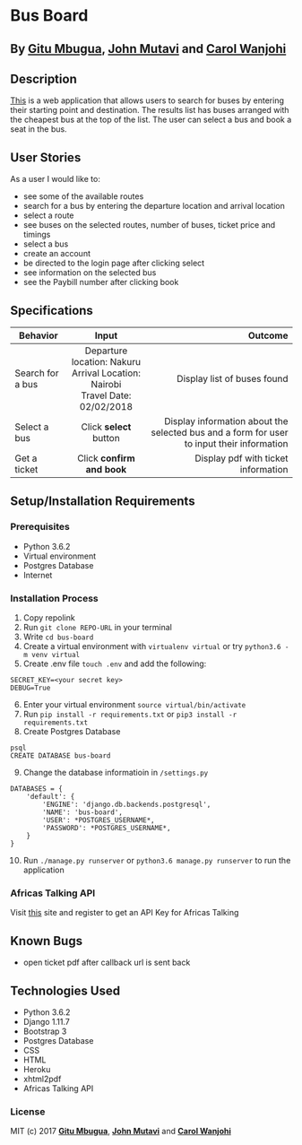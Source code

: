 # Bus Board

## By **[Gitu Mbugua](https://github.com/GituMbugua)**, **[John Mutavi](https://github.com/jonnygovish)** and **[Carol Wanjohi](https://github.com/carolwanjohi)**

## Description
[This](https://bus-board.herokuapp.com/) is a web application that allows users to search for buses by entering their starting point and destination. The results list has buses arranged with the cheapest bus at the top of the list. The user can select a bus and book a seat in the bus.

## User Stories
As a user I would like to:
* see some of  the available routes
* search for a bus by entering the departure location and arrival location
* select a route
* see buses on the selected routes, number of buses, ticket price and timings
* select a bus
* create an account
* be directed to the login page after clicking select
* see information on the selected bus
* see the Paybill number after clicking book

## Specifications
| Behavior        | Input           | Outcome  |
| ------------- |:-------------:| -----:|
| Search for a bus | Departure location: Nakuru <br> Arrival Location: Nairobi <br> Travel Date: 02/02/2018 | Display list of buses found |
| Select a bus | Click **select** button | Display information about the selected bus and a form for user to input their information |
| Get a ticket | Click **confirm and book** | Display pdf with ticket information |

## Setup/Installation Requirements

### Prerequisites
* Python 3.6.2
* Virtual environment
* Postgres Database
* Internet

### Installation Process
1. Copy repolink
2. Run `git clone REPO-URL` in your terminal
3. Write `cd bus-board`
4. Create a virtual environment with `virtualenv virtual` or try `python3.6 -m venv virtual`
5. Create .env file `touch .env` and add the following:
```
SECRET_KEY=<your secret key>
DEBUG=True
```
6. Enter your virtual environment `source virtual/bin/activate`
7. Run `pip install -r requirements.txt` or `pip3 install -r requirements.txt`
8. Create Postgres Database

```
psql
CREATE DATABASE bus-board
```
9. Change the database informatioin in `/settings.py` 
```
DATABASES = {
    'default': {
        'ENGINE': 'django.db.backends.postgresql',
        'NAME': 'bus-board',
        'USER': *POSTGRES_USERNAME*,
        'PASSWORD': *POSTGRES_USERNAME*,
    }
}
``` 
10. Run `./manage.py runserver` or `python3.6 manage.py runserver` to run the application

### Africas Talking API
Visit [this](https://account.africastalking.com/auth/register) site and register to get an API Key for Africas Talking

## Known Bugs

* open ticket pdf after callback url is sent back

## Technologies Used
- Python 3.6.2
- Django 1.11.7
- Bootstrap 3
- Postgres Database
- CSS
- HTML
- Heroku
- xhtml2pdf
- Africas Talking API

### License

MIT (c) 2017 **[Gitu Mbugua](https://github.com/GituMbugua)**, **[John Mutavi](https://github.com/jonnygovish)** and **[Carol Wanjohi](https://github.com/carolwanjohi)**





